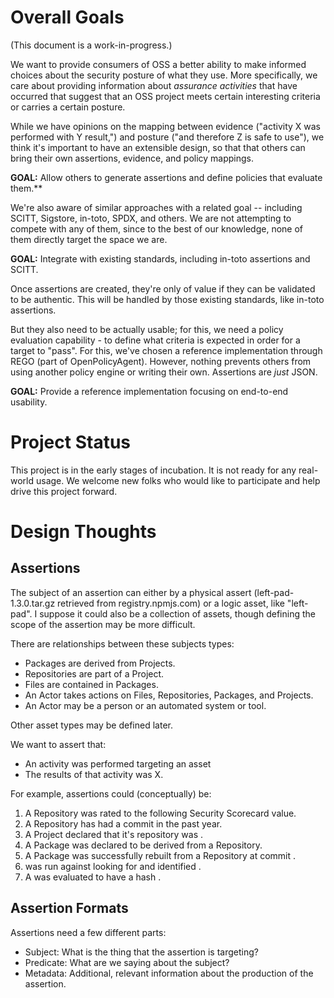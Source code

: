 # Overall Goals

(This document is a work-in-progress.)

We want to provide consumers of OSS a better ability to make informed choices about
the security posture of what they use. More specifically, we care about providing
information about *assurance activities* that have occurred that suggest that an
OSS project meets certain interesting criteria or carries a certain posture.

While we have opinions on the mapping between evidence ("activity X was performed with
Y result,") and posture ("and therefore Z is safe to use"), we think it's important
to have an extensible design, so that that others can bring their own assertions,
evidence, and policy mappings.

**GOAL:** Allow others to generate assertions and define policies that evaluate them.**

We're also aware of similar approaches with a related goal -- including SCITT,
Sigstore, in-toto, SPDX, and others. We are not attempting to compete with any
of them, since to the best of our knowledge, none of them directly target the space
we are.

**GOAL:** Integrate with existing standards, including in-toto assertions and SCITT.

Once assertions are created, they're only of value if they can be validated to be
authentic. This will be handled by those existing standards, like in-toto assertions.

But they also need to be actually usable; for this, we need a policy evaluation
capability - to define what criteria is expected in order for a target to "pass".
For this, we've chosen a reference implementation through REGO (part of
OpenPolicyAgent). However, nothing prevents others from using another policy
engine or writing their own. Assertions are *just* JSON.

**GOAL:** Provide a reference implementation focusing on end-to-end usability.

# Project Status

This project is in the early stages of incubation. It is not ready for any real-world
usage. We welcome new folks who would like to participate and help drive this project
forward.

# Design Thoughts


## Assertions

The subject of an assertion can either by a physical assert (left-pad-1.3.0.tar.gz
retrieved from registry.npmjs.com) or a logic asset, like "left-pad". I suppose it
could also be a collection of assets, though defining the scope of the assertion
may be more difficult.

There are relationships between these subjects types:
* Packages are derived from Projects.
* Repositories are part of a Project.
* Files are contained in Packages.
* An Actor takes actions on Files, Repositories, Packages, and Projects.
* An Actor may be a person or an automated system or tool.

Other asset types may be defined later.

We want to assert that:

* An activity was performed targeting an asset
* The results of that activity was X.

For example, assertions could (conceptually) be:

1. A Repository was rated to the following Security Scorecard value.
2. A Repository has had a commit in the past year.
3. A Project declared that it's repository was <X>.
4. A Package was declared to be derived from a Repository.
5. A Package was successfully rebuilt from a Repository at commit <X>.
6. <Tool> was run against <Package> looking for <Rules> and identified <Results>.
7. A <File> was evaluated to have a hash <Hash>.

## Assertion Formats

Assertions need a few different parts:

* Subject: What is the thing that the assertion is targeting?
* Predicate: What are we saying about the subject?
* Metadata: Additional, relevant information about the production of the assertion.

